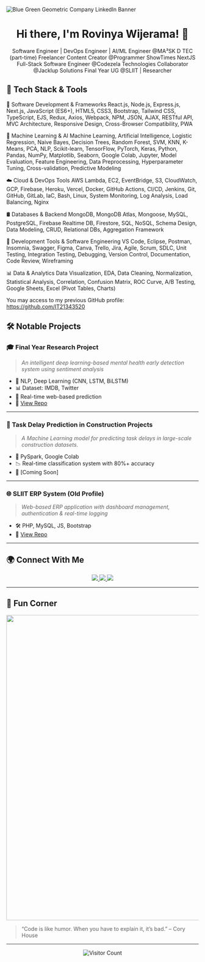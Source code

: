![Blue Green Geometric Company LinkedIn Banner](https://github.com/user-attachments/assets/6d1008a7-8573-4b4b-b1fb-ea107ebb7cbd)


<h1 align="center">Hi there, I'm Rovinya Wijerama! 👋</h1>

<p align="center">
  Software Engineer | DevOps Engineer | AI/ML Engineer @MA³SK D TEC (part-time) 
  Freelancer 
  Content Creator @Programmer ShowTimes
  NextJS Full-Stack Software Engineer @Codezela Technologies 
  Collaborator @Jacklup Solutions 
  Final Year UG @SLIIT | Researcher 
</p>



## 🔧 Tech Stack & Tools

🚀 Software Development & Frameworks
React.js, Node.js, Express.js, Next.js, JavaScript (ES6+), HTML5, CSS3, Bootstrap, Tailwind CSS, TypeScript, EJS, Redux, Axios, Webpack, NPM, JSON, AJAX, RESTful API, MVC Architecture, Responsive Design, Cross-Browser Compatibility, PWA

🧠 Machine Learning & AI
Machine Learning, Artificial Intelligence, Logistic Regression, Naive Bayes, Decision Trees, Random Forest, SVM, KNN, K-Means, PCA, NLP, Scikit-learn, TensorFlow, PyTorch, Keras, Python, Pandas, NumPy, Matplotlib, Seaborn, Google Colab, Jupyter, Model Evaluation, Feature Engineering, Data Preprocessing, Hyperparameter Tuning, Cross-validation, Predictive Modeling

☁️ Cloud & DevOps Tools
AWS Lambda, EC2, EventBridge, S3, CloudWatch, GCP, Firebase, Heroku, Vercel, Docker, GitHub Actions, CI/CD, Jenkins, Git, GitHub, GitLab, IaC, Bash, Linux, System Monitoring, Log Analysis, Load Balancing, Nginx

🛢️ Databases & Backend
MongoDB, MongoDB Atlas, Mongoose, MySQL, PostgreSQL, Firebase Realtime DB, Firestore, SQL, NoSQL, Schema Design, Data Modeling, CRUD, Relational DBs, Aggregation Framework

🧰 Development Tools & Software Engineering
VS Code, Eclipse, Postman, Insomnia, Swagger, Figma, Canva, Trello, Jira, Agile, Scrum, SDLC, Unit Testing, Integration Testing, Debugging, Version Control, Documentation, Code Review, Wireframing

📊 Data & Analytics
Data Visualization, EDA, Data Cleaning, Normalization, Statistical Analysis, Correlation, Confusion Matrix, ROC Curve, A/B Testing, Google Sheets, Excel (Pivot Tables, Charts)

You may access to my previous GitHub profile: https://github.com/IT21343520

## 🛠️ Notable Projects

### 🎓 Final Year Research Project
> *An intelligent deep learning-based mental health early detection system using sentiment analysis*
- 🧠 NLP, Deep Learning (CNN, LSTM, BiLSTM)
- 📊 Dataset: IMDB, Twitter
- 💬 Real-time web-based prediction
- 🔗 [View Repo](https://github.com/rovinyawijeramaofficial/Mental-Health-Detection-System)

---

### 💼 Task Delay Prediction in Construction Projects
> *A Machine Learning model for predicting task delays in large-scale construction datasets.*
- 📁 PySpark, Google Colab
- 📉 Real-time classification system with 80%+ accuracy
- 🔗 [Coming Soon]

---

### 🌐 SLIIT ERP System (Old Profile)
> *Web-based ERP application with dashboard management, authentication & real-time logging*
- 🛠️ PHP, MySQL, JS, Bootstrap
- 🔗 [View Repo](https://github.com/IT21343520/SLIIT-ERP-System)

---

## 🌍 Connect With Me

<p align="center">
  <a href="https://www.linkedin.com/in/rovinya-wijerama-785964215/">
    <img src="https://img.shields.io/badge/LinkedIn-blue?style=for-the-badge&logo=linkedin&logoColor=white" />
  </a>
  <a href="https://www.credly.com/users/rovinya-wijerama">
    <img src="https://img.shields.io/badge/Credly-orange?style=for-the-badge&logo=credly&logoColor=white" />
  </a>
  <a href="mailto:your.email@example.com">
    <img src="https://img.shields.io/badge/Email-me-red?style=for-the-badge&logo=gmail&logoColor=white" />
  </a>
</p>

---

## 🎉 Fun Corner

<p align="center">
  <img src="https://media.giphy.com/media/qgQUggAC3Pfv687qPC/giphy.gif" width="800" />
</p>

> “Code is like humor. When you have to explain it, it’s bad.” – Cory House

---

<p align="center">
  <img src="https://visitor-badge.laobi.icu/badge?page_id=rovinyawijeramaofficial" alt="Visitor Count" />
</p>

